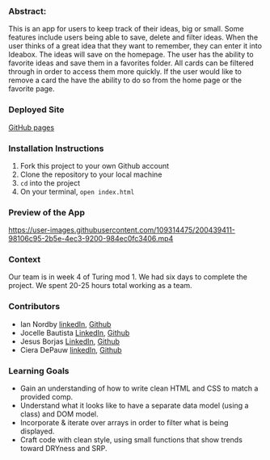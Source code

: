 ### Abstract:
This is an app for users to keep track of their ideas, big or small. Some features include
users being able to save, delete and filter ideas. When the user thinks of a great idea that they want to remember, they can enter it into Ideabox. The ideas will save on the homepage. The user has the ability
to favorite ideas and save them in a favorites folder. All cards can be filtered through in order to access them more quickly. If the user would like to remove a card the have the ability to do so from the home page or the favorite page.

### Deployed Site
[GitHub pages](https://nordbyi.github.io/ideabox/)

### Installation Instructions
1. Fork this project to your own Github account
2. Clone the repository to your local machine
3. `cd` into the project
4. On your terminal, `open index.html`

### Preview of the App
https://user-images.githubusercontent.com/109314475/200439411-98106c95-2b5e-4ec3-9200-984ec0fc3406.mp4

### Context
Our team is in week 4 of Turing mod 1. We had six days to complete the project. We spent 20-25 hours total
working as a team.

### Contributors
- Ian Nordby [linkedIn](https://www.linkedin.com/in/iannordby/), [Github](https://github.com/nordbyi)<br>
- Jocelle Bautista [LinkedIn](https://www.linkedin.com/in/jocelle-bautista-8a760b24a/), [Github](https://github.com/baut-jc)<br>
- Jesus Borjas [LinkedIn](https://www.linkedin.com/in/jesus-borjas-6589b920a/), [Github](https://github.com/jesusborjas006)<br>
- Ciera DePauw [linkedIn](https://www.linkedin.com/in/ciera-depauw-a32bab253/), [Github](https://github.com/cieragrace)<br>


### Learning Goals
- Gain an understanding of how to write clean HTML and CSS to match a provided comp.
- Understand what it looks like to have a separate data model (using a class) and DOM model.
- Incorporate & iterate over arrays in order to filter what is being displayed.
- Craft code with clean style, using small functions that show trends toward DRYness and SRP.
